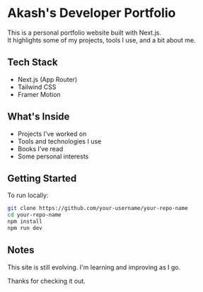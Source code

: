 # Akash's Developer Portfolio

This is a personal portfolio website built with Next.js.  
It highlights some of my projects, tools I use, and a bit about me.

## Tech Stack

- Next.js (App Router)
- Tailwind CSS
- Framer Motion

## What's Inside

- Projects I've worked on
- Tools and technologies I use
- Books I’ve read
- Some personal interests

## Getting Started

To run locally:

```bash
git clone https://github.com/your-username/your-repo-name
cd your-repo-name
npm install
npm run dev
````

## Notes

This site is still evolving.
I'm learning and improving as I go.

Thanks for checking it out.

